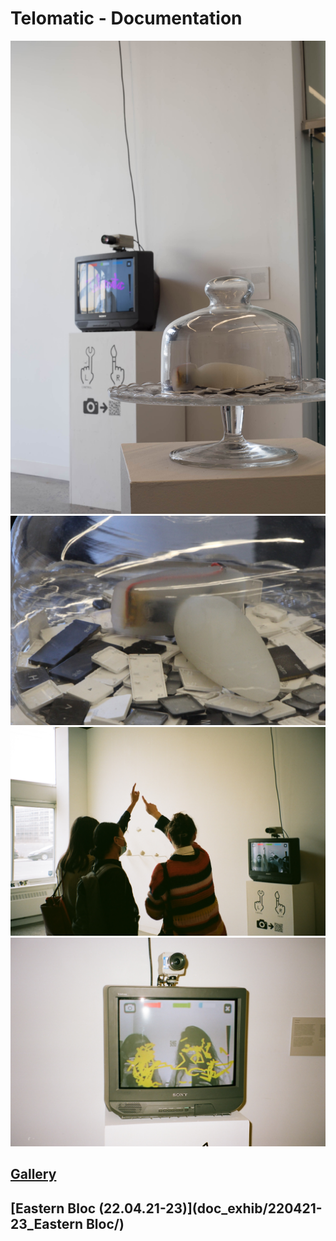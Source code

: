 # Telomatic - Documentation
![doc_sel/doc_1](doc_sel/doc_1.jpg)
![doc_sel/doc_2](doc_sel/doc_2.jpg)
![doc_sel/doc_3](doc_sel/doc_3.jpg)
![doc_sel/doc_4](doc_sel/doc_4.jpg)
## [Gallery](https://hybrid.concordia.ca/i_planch/telomatic/gallery/)
## [Eastern Bloc (22.04.21-23)](doc_exhib/220421-23_Eastern Bloc/)
